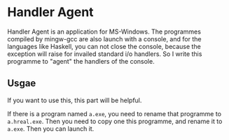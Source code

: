 Handler Agent
===

Handler Agent is an application for MS-Windows. The programmes compiled by mingw-gcc are also launch with a console, 
and for the languages like Haskell, you can not close the console, because the exception will raise for invailed standard i/o handlers.
So I write this programme to "agent" the handlers of the console.

## Usgae

If you want to use this, this part will be helpful.

If there is a program named `a.exe`, you need to rename that programme to `a.hreal.exe`. Then you need to copy one this programme, and rename it to `a.exe`.
Then you can launch it.

